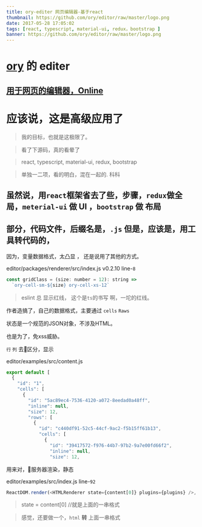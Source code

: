 ```yaml
---
title: ory-editer 网页编辑器-基于react
thumbnail: https://github.com/ory/editor/raw/master/logo.png
date: 2017-05-28 17:05:02
tags: [react, typescript, material-ui, redux，bootstrap ]
banner: https://github.com/ory/editor/raw/master/logo.png
---
```


# [ory](https://github.com/ory/editor) 的 editer 

## [用于网页的编辑器，Online](http://editor.ory.am) 

# 应该说，这是高级应用了

> 我的目标，也就是这极限了。

> 看了下源码，真的看晕了

> react, typescript, material-ui, redux, bootstrap

> 单独一二项，看的明白，混在一起的. 科科

## 虽然说，用``react``框架省去了些，步骤，``redux``做全局，``meterial-ui`` 做 UI ，``bootstrap`` 做 布局 

## 部分，代码文件，后缀名是，``.js`` 但是，应该是，用工具转代码的，

因为，变量数据格式，太凸显 ， 还是说用了其他的方式。

editor/packages/renderer/src/index.js
v0.2.10 line-``8``

``` js
const gridClass = (size: number = 12): string =>
  `ory-cell-sm-${size} ory-cell-xs-12`
```

> eslint 总 显示红线， 这个是``ts``的书写 啊，一坨的红线。

作者造搞了，自己的数据格式，主要通过 ``cells`` ``Raws``

状态是一个规范的JSON对象，不涉及HTML。

也是为了，免xss威胁。

``行`` ``列`` 去区分，显示


editor/examples/src/content.js
``` js
export default [
  {
    "id": "1",
    "cells": [
      {
        "id": "5ac89ec4-7536-4120-a072-8eedad0a48ff",
        "inline": null,
        "size": 12,
        "rows": [
          {
            "id": "c440df91-52c5-44cf-9ac2-f5b15ff61b13",
            "cells": [
              {
                "id": "39417572-f976-44b7-97b2-9a7e00fd66f2",
                "inline": null,
                "size": 12,
```

用来对，服务器渲染，静态

editor/examples/src/index.js line-``92``
``` js
ReactDOM.render(<HTMLRenderer state={content[0]} plugins={plugins} />, document.getElementById('editable-static'))

```

> state = content[0] //就是上面的一串格式

> 感觉，还要做一个，``html`` **转** 上面一串格式

